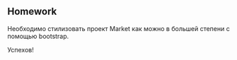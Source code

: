 ##  Homework

Необходимо стилизовать проект Market как можно в большей степени с помощью bootstrap.

Успехов!